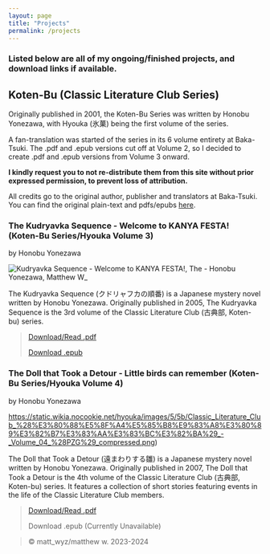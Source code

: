 ```yaml
---
layout: page
title: "Projects"
permalink: /projects
---
```

### Listed below are all of my ongoing/finished projects, and download links if available. 

## Koten-Bu (Classic Literature Club Series)
Originally published in 2001, the Koten-Bu Series was written by Honobu Yonezawa, with Hyouka (氷菓) being the first volume of the series.

A fan-translation was started of the series in its 6 volume entirety at Baka-Tsuki.
The .pdf and .epub versions cut off at Volume 2, so I decided to create .pdf and .epub versions from Volume 3 onward.

**I kindly request you to not re-distribute them from this site without prior expressed permission, to prevent loss of attribution.**

All credits go to the original author, publisher and translators at Baka-Tsuki.
You can find the original plain-text and pdfs/epubs [here](https://www.baka-tsuki.org/project/index.php?title=Hyouka).

### The Kudryavka Sequence - Welcome to KANYA FESTA! (Koten-Bu Series/Hyouka Volume 3)
by Honobu Yonezawa

![Kudryavka Sequence - Welcome to KANYA FESTA!, The - Honobu Yonezawa, Matthew W_](https://github.com/matsq4/matt_wyz/assets/139704779/58486820-0e91-48ee-8d02-475ecfb20c5e)

The Kudryavka Sequence (クドリャフカの順番) is a Japanese mystery novel written by Honobu Yonezawa. Originally published in 2005, The Kudryavka Sequence is the 3rd volume of the Classic Literature Club (古典部, Koten-bu) series.

> [Download/Read .pdf](https://www.mattwyz.xyz/files/The%20Kudryavka%20Sequence%20-%20Welcome%20to%20KANYA%20FESTA!.pdf)
> 
> [Download .epub](https://www.mattwyz.xyz/files/The%20Kudryavka%20Sequence%20-%20Welcome%20to%20KANYA%20FESTA!%20-%20Honobu%20Yonezawa%2C%20Matthew%20W.epub)


### The Doll that Took a Detour - Little birds can remember (Koten-Bu Series/Hyouka Volume 4)
by Honobu Yonezawa

https://static.wikia.nocookie.net/hyouka/images/5/5b/Classic_Literature_Club_%28%E3%80%88%E5%8F%A4%E5%85%B8%E9%83%A8%E3%80%89%E3%82%B7%E3%83%AA%E3%83%BC%E3%82%BA%29_-_Volume_04_%28PZG%29_compressed.png)

The Doll that Took a Detour (遠まわりする雛) is a Japanese mystery novel written by Honobu Yonezawa. Originally published in 2007, The Doll that Took a Detour is the 4th volume of the Classic Literature Club (古典部, Koten-bu) series. It features a collection of short stories featuring events in the life of the Classic Literature Club members.

> [Download/Read .pdf](https://www.mattwyz.xyz/files/The%20Doll%20that%20Took%20a%20Detour%20-%20Little%20birds%20can%20remember%20-%20Honobu%20Yonezawa.pdf)
> 
> Download .epub (Currently Unavailable)

> ©️ matt_wyz/matthew w. 2023-2024
